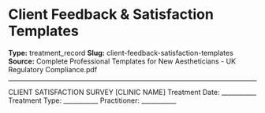 # Client Feedback & Satisfaction Templates

**Type:** treatment_record
**Slug:** client-feedback-satisfaction-templates
**Source:** Complete Professional Templates for New Aestheticians - UK Regulatory Compliance.pdf

---

CLIENT SATISFACTION SURVEY [CLINIC NAME]
Treatment Date: ___________ Treatment Type: ___________ Practitioner: ___________